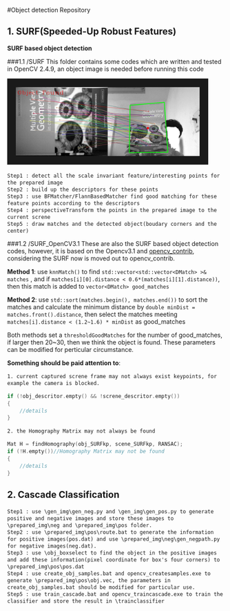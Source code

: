#Object detection Repository
## 1. SURF(Speeded-Up Robust Features)
**SURF based object detection**

###1.1 /SURF
This folder contains some codes which are written and tested in OpenCV 2.4.9, an object image is needed before running this code

<img src="Object_Found.jpg" width="427" height="160" border="20" alt="">

    Step1 : detect all the scale invariant feature/interesting points for the prepared image
	Step2 : build up the descriptors for these points
	Step3 : use BFMatcher/FlannBasedMatcher find good matching for these feature points according to the descriptors
	Step4 : perspectiveTransform the points in the prepared image to the current screne
	Step5 : draw matches and the detected object(boudary corners and the center)
###1.2 /SURF_OpenCV3.1
These are also the SURF based object detection codes, however, it is based on the Opencv3.1 and [opencv_contrib](https://github.com/Itseez/opencv_contrib), considering the SURF now is moved out to opencv_contrib.

**Method 1**: use `knnMatch()` to find `std::vector<std::vector<DMatch> >& matches` , and if `matches[i][0].distance < 0.6*(matches[i][1].distance))`, then this match is added to `vector<DMatch> good_matches`
 
**Method 2**: use `std::sort(matches.begin(), matches.end())` to sort the matches and calculate the minimum distance by `double minDist = matches.front().distance`, then select the matches meeting `matches[i].distance < (1.2~1.6) * minDist` as good_matches

Both methods set a `thresholdGoodMatches` for the number of good_matches, if larger then 20~30, then we think the object is found. These parameters can be modified for perticular circumstance.

**Something should be paid attention to**:

	1. current captured screne frame may not always exist keypoints, for example the camera is blocked.

```cpp
if (!obj_descritor.empty() && !screne_descritor.empty())
{
	//details
}
```

    2. the Homography Matrix may not always be found 

```cpp
Mat H = findHomography(obj_SURFkp, scene_SURFkp, RANSAC);
if (!H.empty())//Homography Matrix may not be found
{
	//details
}
```
## 2. Cascade Classification
	Step1 : use \gen_img\gen_neg.py and \gen_img\gen_pos.py to generate positive and negative images and store these images to \prepared_img\neg and \prepared_img\pos folder.
	Step2 : use \prepared_img\pos\route.bat to generate the information for positive images(pos.dat) and use \prepared_img\neg\gen_negpath.py for negative images(neg.dat).
	Step3 : use \obj_boxselect to find the object in the positive images and add these information(pixel coordinate for box's four corners) to \prepared_img\pos\pos.dat
	Step4 : use create_obj_samples.bat and opencv_createsamples.exe to generate \prepared_img\pos\obj.vec, the parameters in create_obj_samples.bat should be modified for particular use.
	Step5 : use train_cascade.bat and opencv_traincascade.exe to train the classifier and store the result in \trainclassifier